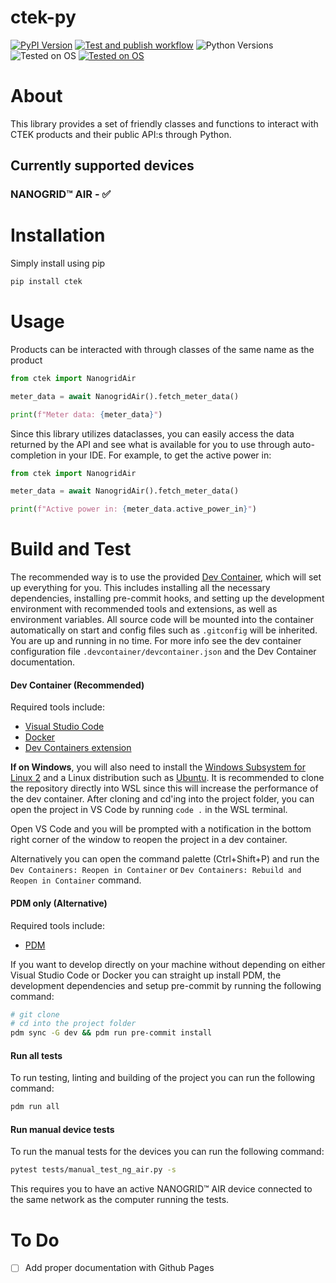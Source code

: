 # ctek-py

[![PyPI Version](https://img.shields.io/pypi/v/ctek.svg)](https://pypi.python.org/pypi/ctek)
[![Test and publish workflow](https://github.com/ChargeStorm/ctek-py/actions/workflows/test-and-publish.yml/badge.svg)](https://github.com/ChargeStorm/ctek-py/actions/workflows/test-and-publish.yml)
![Python Versions](https://img.shields.io/badge/Python-3.10%20%7C%203.11%20%7C%203.12-blue
)
![Tested on OS](https://img.shields.io/badge/OS-Win%20%7C%20Linux%20%7C%20Mac-orange
)
[![Tested on OS](https://img.shields.io/badge/Package/Dependency%20Manager-PDM-purple)](https://pdm-project.org/en/latest/)

# About
This library provides a set of friendly classes and functions to interact with CTEK products and their public API:s through Python.

## Currently supported devices

### NANOGRID™ AIR - ✅

# Installation
Simply install using pip

```bash
pip install ctek
```

# Usage
Products can be interacted with through classes of the same name as the product

```python
from ctek import NanogridAir

meter_data = await NanogridAir().fetch_meter_data()

print(f"Meter data: {meter_data}")
```

Since this library utilizes dataclasses, you can easily access the data returned by the API and see what is available for you to use through auto-completion in your IDE. For example, to get the active power in:

```python
from ctek import NanogridAir

meter_data = await NanogridAir().fetch_meter_data()

print(f"Active power in: {meter_data.active_power_in}")
```

# Build and Test

The recommended way is to use the provided [Dev Container](https://code.visualstudio.com/docs/remote/containers), which will set up everything for you. This includes installing all the necessary dependencies, installing pre-commit hooks, and setting up the development environment with recommended tools and extensions, as well as environment variables. All source code will be mounted into the container automatically on start and config files such as `.gitconfig` will be inherited. You are up and running in no time. For more info see the dev container configuration file `.devcontainer/devcontainer.json` and the Dev Container documentation.

#### Dev Container (Recommended)

Required tools include:

- [Visual Studio Code](https://code.visualstudio.com/)
- [Docker](https://www.docker.com/)
- [Dev Containers extension](https://marketplace.visualstudio.com/items?itemName=ms-vscode-remote.remote-containers)

**If on Windows**, you will also need to install the [Windows Subsystem for Linux 2](https://docs.microsoft.com/en-us/windows/wsl/install) and a Linux distribution such as [Ubuntu](https://www.microsoft.com/store/apps/9n6svws3rx71). It is recommended to clone the repository directly into WSL since this will increase the performance of the dev container. After cloning and cd'ing into the project folder, you can open the project in VS Code by running `code .` in the WSL terminal.

Open VS Code and you will be prompted with a notification in the bottom right corner of the window to reopen the project in a dev container.

Alternatively you can open the command palette (Ctrl+Shift+P) and run the `Dev Containers: Reopen in Container` or `Dev Containers: Rebuild and Reopen in Container` command.

#### PDM only (Alternative)

Required tools include:

- [PDM](https://pdm-project.org/latest/)

If you want to develop directly on your machine without depending on either Visual Studio Code or Docker you can straight up install PDM, the development dependencies and setup pre-commit by running the following command:

```bash
# git clone
# cd into the project folder
pdm sync -G dev && pdm run pre-commit install
```

#### Run all tests

To run testing, linting and building of the project you can run the following command:

```bash
pdm run all
```

#### Run manual device tests

To run the manual tests for the devices you can run the following command:

```bash
pytest tests/manual_test_ng_air.py -s
```

This requires you to have an active NANOGRID™ AIR device connected to the same network as the computer running the tests.

# To Do

- [ ] Add proper documentation with Github Pages
